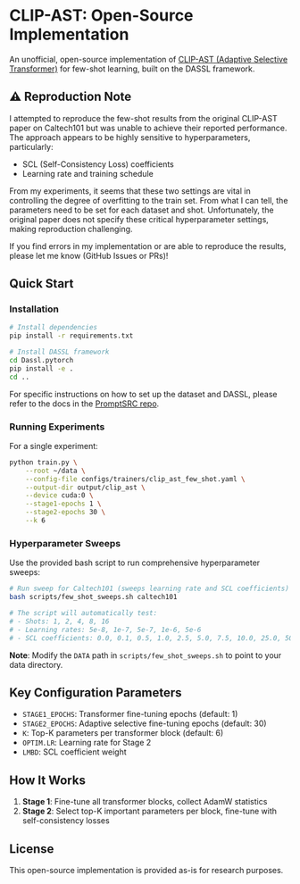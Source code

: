 # CLIP-AST: Open-Source Implementation

An unofficial, open-source implementation of [CLIP-AST (Adaptive Selective Transformer)](https://openaccess.thecvf.com/content/CVPR2025/html/Zhang_Adaptive_Parameter_Selection_for_Tuning_Vision-Language_Models_CVPR_2025_paper.html) for few-shot learning, built on the DASSL framework.

## ⚠️ Reproduction Note

I attempted to reproduce the few-shot results from the original CLIP-AST paper on Caltech101 but was unable to achieve their reported performance. The approach appears to be highly sensitive to hyperparameters, particularly:

- SCL (Self-Consistency Loss) coefficients
- Learning rate and training schedule

From my experiments, it seems that these two settings are vital in controlling the degree of overfitting to the train set. From what I can tell, the parameters need to be set for each dataset and shot. Unfortunately, the original paper does not specify these critical hyperparameter settings, making reproduction challenging.

If you find errors in my implementation or are able to reproduce the results, please let me know (GitHub Issues or PRs)!

## Quick Start

### Installation

```bash
# Install dependencies
pip install -r requirements.txt

# Install DASSL framework
cd Dassl.pytorch
pip install -e .
cd ..
```

For specific instructions on how to set up the dataset and DASSL, please refer to the docs in the [PromptSRC repo](https://github.com/muzairkhattak/PromptSRC/tree/main).

### Running Experiments

For a single experiment:
```bash
python train.py \
    --root ~/data \
    --config-file configs/trainers/clip_ast_few_shot.yaml \
    --output-dir output/clip_ast \
    --device cuda:0 \
    --stage1-epochs 1 \
    --stage2-epochs 30 \
    --k 6
```

### Hyperparameter Sweeps

Use the provided bash script to run comprehensive hyperparameter sweeps:

```bash
# Run sweep for Caltech101 (sweeps learning rate and SCL coefficients)
bash scripts/few_shot_sweeps.sh caltech101

# The script will automatically test:
# - Shots: 1, 2, 4, 8, 16
# - Learning rates: 5e-8, 1e-7, 5e-7, 1e-6, 5e-6  
# - SCL coefficients: 0.0, 0.1, 0.5, 1.0, 2.5, 5.0, 7.5, 10.0, 25.0, 50.0, 100.0
```

**Note**: Modify the `DATA` path in `scripts/few_shot_sweeps.sh` to point to your data directory.

## Key Configuration Parameters

- `STAGE1_EPOCHS`: Transformer fine-tuning epochs (default: 1)
- `STAGE2_EPOCHS`: Adaptive selective fine-tuning epochs (default: 30)
- `K`: Top-K parameters per transformer block (default: 6)
- `OPTIM.LR`: Learning rate for Stage 2
- `LMBD`: SCL coefficient weight

## How It Works

1. **Stage 1**: Fine-tune all transformer blocks, collect AdamW statistics
2. **Stage 2**: Select top-K important parameters per block, fine-tune with self-consistency losses

## License

This open-source implementation is provided as-is for research purposes. 